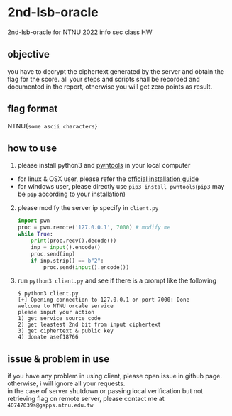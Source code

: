 # 2nd-lsb-oracle
2nd-lsb-oracle for NTNU 2022 info sec class HW
## objective
you have to decrypt the ciphertext generated by the server and obtain the flag for the score. all your steps and scripts shall be recorded and documented in the report, otherwise you will get zero points as result.
## flag format
NTNU{```some ascii characters```}
## how to use
1. please install python3 and [pwntools](https://github.com/Gallopsled/pwntools) in your local computer
  * for linux & OSX user, please refer the [official installation guide](https://docs.pwntools.com/en/stable/install.html)
  * for windows user, please directly use ```pip3 install pwntools```(```pip3``` may be ```pip``` according to your installation)
2. please modify the server ip specify in ```client.py```
    ```py
    import pwn
    proc = pwn.remote('127.0.0.1', 7000) # modify me
    while True:
        print(proc.recv().decode())
        inp = input().encode()
        proc.send(inp)
        if inp.strip() == b"2":
            proc.send(input().encode())
    ```
3. run ```python3 client.py``` and see if there is a prompt like the following
    ```
    $ python3 client.py 
    [+] Opening connection to 127.0.0.1 on port 7000: Done
    welcome to NTNU orcale service
    please input your action
    1) get service source code
    2) get leastest 2nd bit from input ciphertext
    3) get ciphertext & public key
    4) donate asef18766
    ```
## issue & problem in use
if you have any problem in using client, please open issue in github page. otherwise, i will ignore all your requests. \
in the case of server shutdown or passing local verification but not retrieving flag on remote server, please contact me at ```40747039s@gapps.ntnu.edu.tw```
